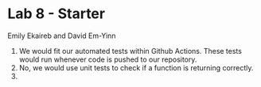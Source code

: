 # Lab 8 - Starter

Emily Ekaireb and David Em-Yinn

1. We would fit our automated tests within Github Actions. These tests would run whenever code is pushed to our repository. 
2. No, we would use unit tests to check if a function is returning correctly. 
3. 
